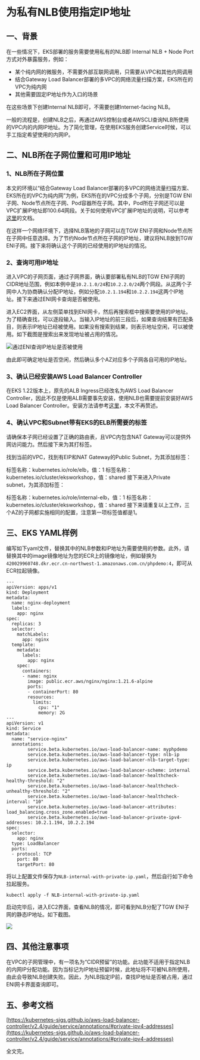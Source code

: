 # 为私有NLB使用指定IP地址

## 一、背景

在一些情况下，EKS部署的服务需要使用私有的NLB即 Internal NLB + Node Port 方式对外暴露服务，例如：

- 某个纯内网的微服务，不需要外部互联网调用，只需要从VPC和其他内网调用
- 结合Gateway Load Balancer部署的多VPC的网络流量扫描方案，EKS所在的VPC为纯内网
- 其他需要固定IP地址作为入口的场景

在这些场景下创建Internal NLB即可，不需要创建Internet-facing NLB。

一般的流程是，创建NLB之后，再通过AWS控制台或者AWSCLI查询NLB所使用的VPC内的内网IP地址。为了简化管理，在使用EKS服务创建Service时候，可以手工指定希望使用的内网IP。

## 二、NLB所在子网位置和可用IP地址

### 1、NLB所在子网位置

本文的环境以“结合Gateway Load Balancer部署的多VPC的网络流量扫描方案、EKS所在的VPC为纯内网”为例，EKS所在的VPC分成多个子网，分别是TGW ENI子网、Node节点所在子网、Pod容器所在子网。其中，Pod所在子网还可以是VPC扩展IP地址即100.64网段。关于如何使用VPC扩展IP地址的说明，可以参考[这里](https://github.com/aobao32/eks-101-workshop/blob/main/08-use-seperated-subnet-for-pod.md)的文档。

在这样一个网络环境下，选择NLB落地的子网可以在TGW ENI子网和Node节点所在子网中任意选择。为了节约Node节点所在子网的IP地址，建议将NLB放到TGW ENI子网。接下来将确认这个子网的已经使用的IP地址的情况。

### 2、查询可用IP地址

进入VPC的子网页面，通过子网界面，确认要部署私有NLB的TGW ENI子网的CIDR地址范围，例如本例中是`10.2.1.0/24`和`10.2.2.0/24`两个网段。从这两个子网中人为协商确认分配IP地址，例如分配`10.2.1.194`和`10.2.2.194`这两个IP地址。接下来通过ENI网卡查询是否被使用。

进入EC2界面，从左侧菜单找到ENI网卡，然后再搜索框中搜索要使用的IP地址。为了精确查找，可以逐段输入。当输入IP地址的前三段后，如果查询结果有匹配条目，则表示IP地址已经被使用。如果没有搜索到结果，则表示地址空闲，可以被使用。如下截图是搜索出来发现地址被占用的情况。

![通过ENI查询IP地址是否被使用](https://blogimg.bitipcman.com/2022/06/06114643/eni-private-ip.png)

由此即可确定地址是否空闲，然后确认多个AZ对应多个子网各自可用的IP地址。

### 3、确认已经安装AWS Load Balancer Controller

在EKS 1.22版本上，原先的ALB Ingress已经改名为AWS Load Balancer Controller，因此不仅是使用ALB需要事先安装，使用NLB也需要提前安装好AWS Load Balancer Controller。安装方法请参考[这里](https://github.com/aobao32/eks-101-workshop/blob/main/02-deploy-alb-ingress.md)，本文不再赘述。

### 4、确认VPC和Subnet带有EKS的ELB所需要的标签

请确保本子网已经设置了正确的路由表，且VPC内包含NAT Gateway可以提供外网访问能力。然后接下来为其打标签。

找到当前的VPC，找到有EIP和NAT Gateway的Public Subnet，为其添加标签：

标签名称：kubernetes.io/role/elb，值：1
标签名称：kubernetes.io/cluster/eksworkshop，值：shared
接下来进入Private subnet，为其添加标签：

标签名称：kubernetes.io/role/internal-elb，值：1
标签名称：kubernetes.io/cluster/eksworkshop，值：shared
接下来请重复以上工作，三个AZ的子网都实施相同的配置，注意第一项标签值都是1。

## 三、EKS YAML样例

编写如下yaml文件，替换其中的NLB参数和IP地址为需要使用的参数。此外，请替换其中的image镜像地址为您的ECR上的镜像地址，例如替换为`420029960748.dkr.ecr.cn-northwest-1.amazonaws.com.cn/phpdemo:4`，即可从ECR拉起镜像。

```
---
apiVersion: apps/v1
kind: Deployment
metadata:
  name: nginx-deployment
  labels:
    app: nginx
spec:
  replicas: 3
  selector:
    matchLabels:
      app: nginx
  template:
    metadata:
      labels:
        app: nginx
    spec:
      containers:
      - name: nginx
        image: public.ecr.aws/nginx/nginx:1.21.6-alpine
        ports:
        - containerPort: 80
        resources:
          limits:
            cpu: "1"
            memory: 2G
---
apiVersion: v1
kind: Service
metadata:
  name: "service-nginx"
  annotations:
        service.beta.kubernetes.io/aws-load-balancer-name: myphpdemo
        service.beta.kubernetes.io/aws-load-balancer-type: nlb-ip
        service.beta.kubernetes.io/aws-load-balancer-nlb-target-type: ip
        service.beta.kubernetes.io/aws-load-balancer-scheme: internal
        service.beta.kubernetes.io/aws-load-balancer-healthcheck-healthy-threshold: "2"
        service.beta.kubernetes.io/aws-load-balancer-healthcheck-unhealthy-threshold: "2"
        service.beta.kubernetes.io/aws-load-balancer-healthcheck-interval: "10"
        service.beta.kubernetes.io/aws-load-balancer-attributes: load_balancing.cross_zone.enabled=true
        service.beta.kubernetes.io/aws-load-balancer-private-ipv4-addresses: 10.2.1.194, 10.2.2.194
spec:
  selector:
    app: nginx
  type: LoadBalancer
  ports:
  - protocol: TCP
    port: 80
    targetPort: 80
```

将以上配置文件保存为`NLB-internal-with-private-ip.yaml`，然后自行如下命令拉起服务。

```
kubectl apply -f NLB-internal-with-private-ip.yaml
```

启动完毕后，进入EC2界面，查看NLB的情况，即可看到NLB分配了TGW ENI子网的静态IP地址。如下截图。

![](https://blogimg.bitipcman.com/2022/06/06120453/eni-private-ip-2.png)

## 四、其他注意事项

在VPC的子网管理中，有一项名为“CIDR预留”的功能。此功能不适用于指定NLB的内网IP分配功能。因为当标记为IP地址预留时候，此地址将不可被NLB所使用，由此会导致NLB创建失败。因此，为NLB指定IP前，查找IP地址是否被占用，通过ENI网卡界面查询即可。

## 五、参考文档

[https://kubernetes-sigs.github.io/aws-load-balancer-controller/v2.4/guide/service/annotations/#private-ipv4-addresses](https://kubernetes-sigs.github.io/aws-load-balancer-controller/v2.4/guide/service/annotations/#private-ipv4-addresses)

全文完。

